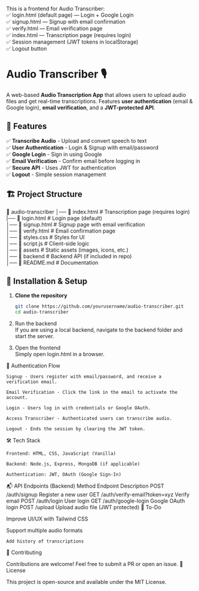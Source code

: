 This is a frontend for Audio Transcriber:  
✅ login.html (default page) — Login + Google Login  
✅ signup.html — Signup with email confirmation  
✅ verify.html — Email verification page  
✅ index.html — Transcription page (requires login)  
✅ Session management (JWT tokens in localStorage)  
✅ Logout button  


# Audio Transcriber 🎙️  

A web-based **Audio Transcription App** that allows users to upload audio files and get real-time transcriptions. Features **user authentication** (email & Google login), **email verification**, and a **JWT-protected API**.  

## 🚀 Features  

✅ **Transcribe Audio** - Upload and convert speech to text    
✅ **User Authentication** - Login & Signup with email/password    
✅ **Google Login** - Sign in using Google     
✅ **Email Verification** - Confirm email before logging in    
✅ **Secure API** - Uses JWT for authentication    
✅ **Logout** - Simple session management    

## 🏗️ Project Structure  

📂 audio-transcriber │── 📄 index.html # Transcription page (requires login)   
|── 📄 login.html # Login page (default)   
│── 📄 signup.html # Signup page with email verification   
│── 📄 verify.html # Email confirmation page   
│── 📄 styles.css # Styles for UI   
│── 📄 script.js # Client-side logic   
│── 📂 assets # Static assets (images, icons, etc.)   
│── 📂 backend # Backend API (if included in repo)   
│── 📄 README.md # Documentation  


## 🔧 Installation & Setup  

1. **Clone the repository**  
   ```sh  
   git clone https://github.com/yourusername/audio-transcriber.git  
   cd audio-transcriber  
2. Run the backend  
If you are using a local backend, navigate to the backend folder and start the server.  

3. Open the frontend  
Simply open login.html in a browser.

🔑 Authentication Flow

    Signup - Users register with email/password, and receive a verification email.

    Email Verification - Click the link in the email to activate the account.

    Login - Users log in with credentials or Google OAuth.

    Access Transcriber - Authenticated users can transcribe audio.

    Logout - Ends the session by clearing the JWT token.

🛠️ Tech Stack

    Frontend: HTML, CSS, JavaScript (Vanilla)

    Backend: Node.js, Express, MongoDB (if applicable)

    Authentication: JWT, OAuth (Google Sign-In)

📬 API Endpoints (Backend)
Method	Endpoint	Description
POST	/auth/signup	Register a new user
GET	/auth/verify-email?token=xyz	Verify email
POST	/auth/login	User login
GET	/auth/google-login	Google OAuth login
POST	/upload	Upload audio file (JWT protected)
🎯 To-Do

Improve UI/UX with Tailwind CSS

Support multiple audio formats

    Add history of transcriptions

🤝 Contributing

Contributions are welcome! Feel free to submit a PR or open an issue.
📄 License

This project is open-source and available under the MIT License.
